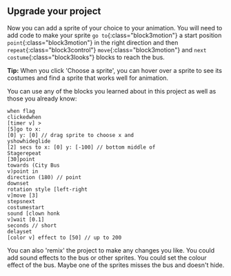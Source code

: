 ## Upgrade your project

Now you can add a sprite of your choice to your animation. You will need to add code to make your sprite `go to`{:class="block3motion"} a start position `point`{:class="block3motion"} in the right direction and then `repeat`{:class="block3control"} `move`{:class="block3motion"} and `next costume`{:class="block3looks"} blocks to reach the bus.

**Tip:** When you click 'Choose a sprite', you can hover over a sprite to see its costumes and find a sprite that works well for animation. 

You can use any of the blocks you learned about in this project as well as those you already know:

<code class="blocks" style="background-color: white">when flag clicked</code><code class="blocks" style="background-color:white">when [timer v] > [5]</code><code class="blocks" style="background-color:white">go to x: [0] y: [0] // drag sprite to choose x and y</code><code class="blocks" style="background-color:white">show</code><code class="blocks" style="background-color:white">hide</code><code class="blocks" style="background-color:white">glide [2] secs to x: [0] y: [-100] // bottom middle of Stage</code><code class="blocks" style="background-color:white">repeat [30]</code><code class="blocks" style="background-color:white">point towards (City Bus v)</code><code class="blocks" style="background-color:white">point in direction (180) // point down</code><code class="blocks" style="background-color:white">set rotation style [left-right v]</code><code class="blocks" style="background-color:white">move [3] steps</code><code class="blocks" style="background-color:white">next costume</code><code class="blocks" style="background-color:white">start sound [clown honk v]</code><code class="blocks" style="background-color:white">wait [0.1] seconds // short delay</code><code class="blocks" style="background-color:white">set [color v] effect to [50] // up to 200</code>

You can also 'remix' the project to make any changes you like. You could add sound effects to the bus or other sprites. You could set the colour effect of the bus. Maybe one of the sprites misses the bus and doesn't hide.

<script>
scratchblocks.renderMatching("code.blocks", {
  inline: true,
  style:     'scratch3',   // Optional, defaults to 'scratch2'.
  // Repeat `style` and `languages` options here.
});
</script>


